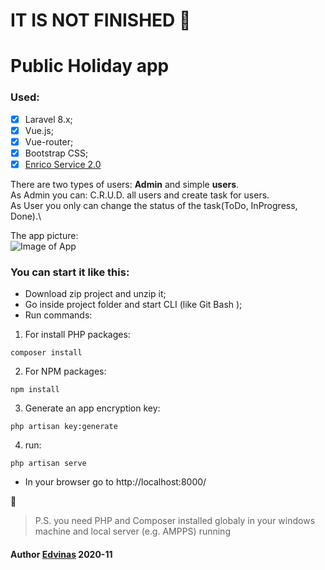 # IT IS NOT FINISHED :see_no_evil:

# Public Holiday app

### Used: 
- [x] Laravel 8.x;
- [x] Vue.js;
- [x] Vue-router;
- [x] Bootstrap CSS;
- [x] [Enrico Service 2.0](https://kayaposoft.com/enrico/)

There are two types of users: **Admin** and simple **users**.\
As Admin you can: C.R.U.D. all users and create task for users.\
As User you only can change the status of the task(ToDo, InProgress, Done).\

The app picture:\
![Image of App](https://github.com/Edvinas-S/public_holidays_app/blob/master/public/app.jpg)

### You can start it like this: 
- Download zip project and unzip it;
- Go inside project folder and start CLI (like Git Bash );
- Run commands:
1. For install PHP packages:
```
composer install
```
2. For NPM packages:
```
npm install
```
3. Generate an app encryption key:
```
php artisan key:generate
```
4. run:
```
php artisan serve
```
- In your browser go to http://localhost:8000/

:eyes:

> P.S. you need PHP and Composer installed globaly in your windows machine and local server (e.g. AMPPS) running

#### Author [Edvinas](https://github.com/Edvinas-S) 2020-11
